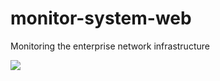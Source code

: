 # monitor-system-web

Monitoring the enterprise network infrastructure

<img src="https://s13.postimg.org/wpvlhzfw7/Monitor.png">